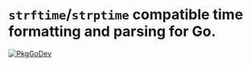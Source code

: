 # `strftime`/`strptime` compatible time formatting and parsing for Go.

[![PkgGoDev](https://pkg.go.dev/badge/image)](https://pkg.go.dev/github.com/ncruces/go-strftime)
